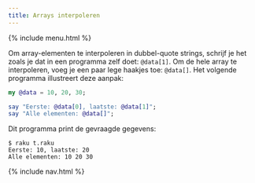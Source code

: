 ```yaml
---
title: Arrays interpoleren
---
```


{% include menu.html %}

Om array-elementen te interpoleren in dubbel-quote strings, schrijf je het zoals je dat in een programma zelf doet: `@data[1]`. Om de hele array te interpoleren, voeg je een paar lege haakjes toe: `@data[]`. Het volgende programma illustreert deze aanpak:

```raku
my @data = 10, 20, 30;

say "Eerste: @data[0], laatste: @data[1]";
say "Alle elementen: @data[]";
```

Dit programma print de gevraagde gegevens:

```console
$ raku t.raku 
Eerste: 10, laatste: 20
Alle elementen: 10 20 30
```

{% include nav.html %}